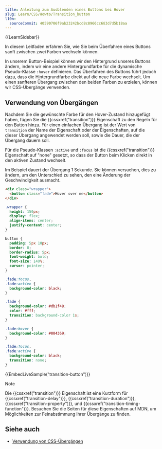 ```yaml
---
title: Anleitung zum Ausblenden eines Buttons bei Hover
slug: Learn/CSS/Howto/Transition_button
l10n:
  sourceCommit: 40590706f9ab23242bcd8c8966cc683d7d5b18aa
---
```


{{LearnSidebar}}

In diesem Leitfaden erfahren Sie, wie Sie beim Überfahren eines Buttons sanft zwischen zwei Farben wechseln können.

In unserem Button-Beispiel können wir den Hintergrund unseres Buttons ändern, indem wir eine andere Hintergrundfarbe für die dynamische Pseudo-Klasse `:hover` definieren. Das Überfahren des Buttons führt jedoch dazu, dass die Hintergrundfarbe direkt auf die neue Farbe wechselt. Um einen sanfteren Übergang zwischen den beiden Farben zu erzielen, können wir CSS-Übergänge verwenden.

## Verwendung von Übergängen

Nachdem Sie die gewünschte Farbe für den Hover-Zustand hinzugefügt haben, fügen Sie die {{cssxref("transition")}} Eigenschaft zu den Regeln für den Button hinzu. Für einen einfachen Übergang ist der Wert von `transition` der Name der Eigenschaft oder der Eigenschaften, auf die dieser Übergang angewendet werden soll, sowie die Dauer, die der Übergang dauern soll.

Für die Pseudo-Klassen `:active` und `:focus` ist die {{cssxref("transition")}} Eigenschaft auf "none" gesetzt, so dass der Button beim Klicken direkt in den aktiven Zustand wechselt.

Im Beispiel dauert der Übergang 1 Sekunde. Sie können versuchen, dies zu ändern, um den Unterschied zu sehen, den eine Änderung der Geschwindigkeit ausmacht.

```html live-sample___transition-button
<div class="wrapper">
  <button class="fade">Hover over me</button>
</div>
```

```css hidden live-sample___transition-button
.wrapper {
  height: 150px;
  display: flex;
  align-items: center;
  justify-content: center;
}

button {
  padding: 5px 10px;
  border: 0;
  border-radius: 5px;
  font-weight: bold;
  font-size: 140%;
  cursor: pointer;
}

.fade:focus,
.fade:active {
  background-color: black;
}
```

```css live-sample___transition-button
.fade {
  background-color: #db1f48;
  color: #fff;
  transition: background-color 1s;
}

.fade:hover {
  background-color: #004369;
}

.fade:focus,
.fade:active {
  background-color: black;
  transition: none;
}
```

{{EmbedLiveSample("transition-button")}}

> [!NOTE]
> Die {{cssxref("transition")}} Eigenschaft ist eine Kurzform für {{cssxref("transition-delay")}}, {{cssxref("transition-duration")}}, {{cssxref("transition-property")}}, und {{cssxref("transition-timing-function")}}. Besuchen Sie die Seiten für diese Eigenschaften auf MDN, um Möglichkeiten zur Feinabstimmung Ihrer Übergänge zu finden.

## Siehe auch

- [Verwendung von CSS-Übergängen](/de/docs/Web/CSS/CSS_transitions/Using_CSS_transitions)
